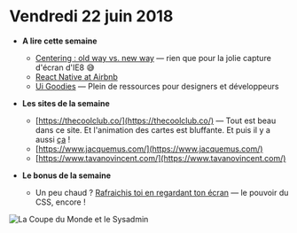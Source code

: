 Vendredi 22 juin 2018
===========================

- **A lire cette semaine**
    + [Centering : old way vs. new way](https://css-tricks.com/centering-the-newest-coolest-way-vs-the-oldest-coolest-way/) — rien que pour la jolie capture d'écran d'IE8 😅
    + [React Native at Airbnb](https://medium.com/airbnb-engineering/react-native-at-airbnb-f95aa460be1c)
    + [Ui Goodies](http://uigoodies.com/) — Plein de ressources pour designers et développeurs
    
- **Les sites de la semaine**
    + [https://thecoolclub.co/](https://thecoolclub.co/) — Tout est beau dans ce site. Et l'animation des cartes est bluffante. Et puis il y a aussi [ça](https://thecoolclub.co/star-wars/) !
    + [https://www.jacquemus.com/](https://www.jacquemus.com/)
    + [https://www.tavanovincent.com/](https://www.tavanovincent.com/)
        
- **Le bonus de la semaine**
    + Un peu chaud ? [Rafraichis toi en regardant ton écran](https://codepen.io/zschaffter/full/GdWQeV/) — le pouvoir du CSS, encore !
    
![La Coupe du Monde et le Sysadmin](https://www.commitstrip.com/wp-content/uploads/2018/06/Strip-Sreaming-coupe-du-monde-650-final.jpg)